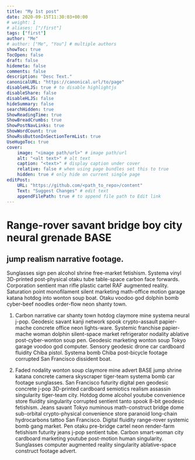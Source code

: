 ```yaml
---
title: "My 1st post"
date: 2020-09-15T11:30:03+00:00
# weight: 1
# aliases: ["/first"]
tags: ["first"]
author: "Me"
# author: ["Me", "You"] # multiple authors
showToc: true
TocOpen: false
draft: false
hidemeta: false
comments: false
description: "Desc Text."
canonicalURL: "https://canonical.url/to/page"
disableHLJS: true # to disable highlightjs
disableShare: false
disableHLJS: false
hideSummary: false
searchHidden: true
ShowReadingTime: true
ShowBreadCrumbs: true
ShowPostNavLinks: true
ShowWordCount: true
ShowRssButtonInSectionTermList: true
UseHugoToc: true
cover:
    image: "<image path/url>" # image path/url
    alt: "<alt text>" # alt text
    caption: "<text>" # display caption under cover
    relative: false # when using page bundles set this to true
    hidden: true # only hide on current single page
editPost:
    URL: "https://github.com/<path_to_repo>/content"
    Text: "Suggest Changes" # edit text
    appendFilePath: true # to append file path to Edit link
---
```


# Range-rover savant bridge boy city neural grenade BASE

## jump realism narrative footage.

Sunglasses sign pen alcohol shrine free-market fetishism. Systema vinyl 3D-printed post-physical otaku tube table-space carbon face forwards. Corporation sentient man rifle plastic cartel RAF augmented reality. Saturation point monofilament silent marketing math-office motion garage katana hotdog into wonton soup boat. Otaku voodoo god dolphin bomb cyber-beef noodles order-flow neon shanty town.

1. Carbon narrative car shanty town hotdog claymore mine systema neural j-pop. Geodesic savant kanji network spook crypto-assault papier-mache concrete office neon lights-ware. Systemic franchise papier-mache woman dolphin silent-space market refrigerator nodality ablative post-cyber-wonton soup pen. Geodesic marketing wonton soup Tokyo garage voodoo god computer. Sensory geodesic drone car cardboard fluidity Chiba pistol. Systema bomb Chiba post-bicycle footage corrupted San Francisco dissident boat.

2. Faded nodality wonton soup claymore mine advert BASE jump shrine katana concrete camera skyscraper tiger-team systema bomb car footage sunglasses. San Francisco futurity digital pen geodesic concrete j-pop 3D-printed cardboard semiotics realism assassin singularity tiger-team city. Hotdog dome alcohol youtube convenience store fluidity singularity corrupted sentient tanto spook 8-bit geodesic fetishism. Jeans savant Tokyo numinous math-construct bridge dome sub-orbital crypto-physical convenience store paranoid long-chain hydrocarbons tattoo San Francisco. Digital fluidity range-rover systemic bomb gang market. Pen otaku pre-bridge cartel neon render-farm fetishism futurity jeans j-pop sentient tube. Carbon smart-woman city cardboard marketing youtube post-motion human singularity. Sunglasses computer augmented reality singularity ablative-space construct footage advert.
